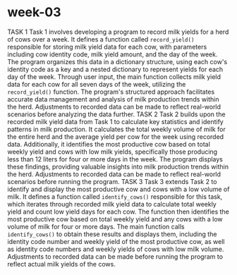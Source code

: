 # week-03
TASK 1
Task 1 involves developing a program to record milk yields for a herd of cows over a week. It defines a function called `record_yield()` responsible for storing milk yield data for each cow, with parameters including cow identity code, milk yield amount, and the day of the week. The program organizes this data in a dictionary structure, using each cow's identity code as a key and a nested dictionary to represent yields for each day of the week. Through user input, the main function collects milk yield data for each cow for all seven days of the week, utilizing the `record_yield()` function. The program's structured approach facilitates accurate data management and analysis of milk production trends within the herd. Adjustments to recorded data can be made to reflect real-world scenarios before analyzing the data further.
TASK 2
Task 2 builds upon the recorded milk yield data from Task 1 to calculate key statistics and identify patterns in milk production. It calculates the total weekly volume of milk for the entire herd and the average yield per cow for the week using recorded data. Additionally, it identifies the most productive cow based on total weekly yield and cows with low milk yields, specifically those producing less than 12 liters for four or more days in the week. The program displays these findings, providing valuable insights into milk production trends within the herd. Adjustments to recorded data can be made to reflect real-world scenarios before running the program.
TASK 3
Task 3 extends Task 2 to identify and display the most productive cow and cows with a low volume of milk. It defines a function called `identify_cows()` responsible for this task, which iterates through recorded milk yield data to calculate total weekly yield and count low yield days for each cow. The function then identifies the most productive cow based on total weekly yield and any cows with a low volume of milk for four or more days. The main function calls `identify_cows()` to obtain these results and displays them, including the identity code number and weekly yield of the most productive cow, as well as identity code numbers and weekly yields of cows with low milk volume. Adjustments to recorded data can be made before running the program to reflect actual milk yields of the cows.
